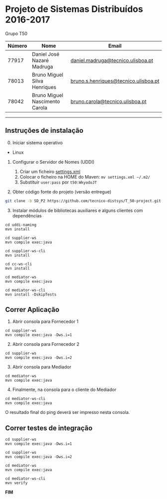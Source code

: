 # Projeto de Sistemas Distribuídos 2016-2017 #

Grupo T50

Número | Nome | Email
 --- | --- | ---
77917	| Daniel José Nazaré Madruga | daniel.madruga@tecnico.ulisboa.pt
78013	| Bruno Miguel Silva Henriques | bruno.s.henriques@tecnico.ulisboa.pt
78042	| Bruno Miguel Nascimento Carola | bruno.carola@tecnico.ulisboa.pt
-------------------------------------------------------------------------------

## Instruções de instalação


0. Iniciar sistema operativo
* Linux

1. Configurar o Servidor de Nomes (UDDI)
   1. Criar um ficheiro [settings.xml](http://disciplinas.tecnico.ulisboa.pt/leic-sod/2016-2017/labs/06-ws2/settings.xml)
   2. Colocar o ficheiro na HOME do Maven: `mv settings.xml ~/.m2/`
   3. Substituir `user:pass` por `t50:WkyodoJT`
     
2. Obter código fonte do projeto (versão entregue)
```bash
git clone -b SD_P2 https://github.com/tecnico-distsys/T_50-project.git
``` 
 
3. Instalar módulos de bibliotecas auxiliares e alguns clientes com dependências
```
cd uddi-naming
mvn install
```

```
cd supplier-ws
mvn compile exec:java
```
 
```
cd supplier-ws-cli
mvn install
```

```
cd cc-ws-cli
mvn install
```

```
cd mediator-ws
mvn compile exec:java
``` 
 
```
cd mediator-ws-cli
mvn install -DskipTests
```


## Correr Aplicação

1. Abrir consola para Fornecedor 1
```
cd supplier-ws
mvn compile exec:java -Dws.i=1
```

2. Abrir consola para Fornecedor 2
```
cd supplier-ws
mvn compile exec:java -Dws.i=2
```

3. Abrir consola para Mediador
```
cd mediator-ws
mvn compile exec:java
```

4. Finalmente, na consola para o cliente do Mediador
```
cd mediator-ws-cli
mvn compile exec:java
```
O resultado final do ping deverá ser impresso nesta consola.

## Correr testes de integração
```
cd supplier-ws
mvn compile exec:java -Dws.i=1
```

```
cd supplier-ws
mvn compile exec:java -Dws.i=2
```

```
cd mediator-ws
mvn compile exec:java
```

```
cd mediator-ws-cli
mvn verify
```

**FIM**
